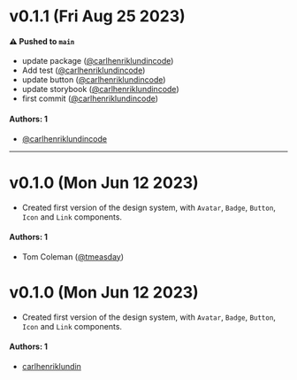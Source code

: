 # v0.1.1 (Fri Aug 25 2023)

#### ⚠️ Pushed to `main`

- update package ([@carlhenriklundincode](https://github.com/carlhenriklundincode))
- Add test ([@carlhenriklundincode](https://github.com/carlhenriklundincode))
- update button ([@carlhenriklundincode](https://github.com/carlhenriklundincode))
- update storybook ([@carlhenriklundincode](https://github.com/carlhenriklundincode))
- first commit ([@carlhenriklundincode](https://github.com/carlhenriklundincode))

#### Authors: 1

- [@carlhenriklundincode](https://github.com/carlhenriklundincode)

---

# v0.1.0 (Mon Jun 12 2023)

- Created first version of the design system, with `Avatar`, `Badge`, `Button`, `Icon` and `Link` components.

#### Authors: 1

- Tom Coleman ([@tmeasday](https://github.com/tmeasday))


# v0.1.0 (Mon Jun 12 2023)

- Created first version of the design system, with `Avatar`, `Badge`, `Button`, `Icon` and `Link` components.

#### Authors: 1

- [carlhenriklundin](https://github.com/carlhenriklundin)
